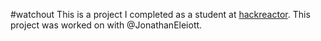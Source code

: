 #watchout
This is a project I completed as a student at [hackreactor](http://hackreactor.com). This project was worked on with @JonathanEleiott.

